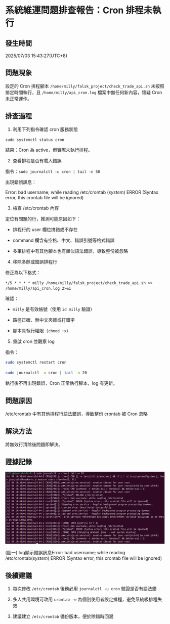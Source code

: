 # 系統維運問題排查報告：Cron 排程未執行

## 發生時間

2025/07/03 15:43:27(UTC+8)

## 問題現象

設定的 Cron 排程腳本 `/home/milly/falsk_project/check_trade_api.sh` 未按照排定時間執行，且 `/home/milly/api_cron.log` 檔案中無任何新內容，懷疑 Cron 未正常運作。

## 排查過程

1. 利用下列指令確認 cron 服務狀態

`sudo systemctl status cron`

結果：Cron 為 active，但實際未執行排程。

2. 查看排程是否有載入錯誤

指令：`sudo journalctl -u cron | tail -n 50`

出現錯誤訊息：

Error: bad username; while reading /etc/crontab
(*system*) ERROR (Syntax error, this crontab file will be ignored)

3. 檢查 /etc/crontab 內容

定位有問題的行，推測可能原因如下：

- 排程行的 user 欄位拼錯或不存在

- command 欄含有空格、中文、錯誤引號等格式錯誤

- 多筆排程中有其他腳本也有類似語法錯誤，導致整份被忽略

4. 移除多餘或錯誤排程行

修正為以下格式：

`*/5 * * * * milly /home/milly/falsk_project/check_trade_api.sh >> /home/milly/api_cron.log 2>&1`

確認：

- `milly` 是有效帳號（使用 `id milly` 驗證）

- 路徑正確、無中文夾雜或打錯字

- 腳本具執行權限（`chmod +x`）

5. 重啟 cron 並觀察 log

指令：

``` bash
sudo systemctl restart cron

sudo journalctl -u cron | tail -n 20
```

執行後不再出現錯誤，Cron 正常執行腳本，log 有更新。

## 問題原因

/etc/crontab 中有其他排程行語法錯誤，導致整份 crontab 被 Cron 忽略

## 解決方法

將無效行清除後問題即解決。

## 證據記錄

![錯誤訊息](images/cron_schedule_not_execute.png)

(圖一) log顯示錯誤訊息Error: bad username; while reading /etc/crontab(*system*) ERROR (Syntax error, this crontab file will be ignored)

## 後續建議

1. 每次修改 `/etc/crontab` 後務必用 `journalctl -u cron` 驗證是否有語法錯

2. 多人共用環境可改用 `crontab -e` 為個別使用者設定排程，避免系統級排程失效

3. 建議建立 `/etc/crontab` 備份版本，便於除錯時回溯